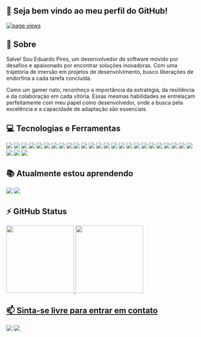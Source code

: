## 👋 Seja bem vindo ao meu perfil do GitHub! 
<p align="left">
  <a href="https://github.com/Eduardo-JP-Ferreira">
    <img src="https://komarev.com/ghpvc/?username=Eduardo-JP-Ferreira" alt="page views">
  </a>
</p>

## :page_with_curl: Sobre

Salve! Sou Eduardo Pires, um desenvolvedor de software movido por desafios e apaixonado por encontrar soluções inovadoras. Com uma trajetória de imersão em projetos de desenvolvimento, busco liberações de endorfina a cada tarefa concluída.

Como um gamer nato, reconheço a importância da estratégia, da resiliência e da colaboração em cada vitória. Essas mesmas habilidades se entrelaçam perfeitamente com meu papel como desenvolvedor, onde a busca pela excelência e a capacidade de adaptação são essenciais.

## :computer: Tecnologias e Ferramentas
<p >
  <img src='https://img.shields.io/badge/JavaScript-F7DF1E.svg?style=for-the-badge&logo=JavaScript&logoColor=black'/> <img src='https://img.shields.io/badge/TypeScript-3178C6.svg?style=for-the-badge&logo=TypeScript&logoColor=white'/>
  <img src='https://img.shields.io/badge/React-61DAFB.svg?style=for-the-badge&logo=React&logoColor=black'/> <img src='https://img.shields.io/badge/Node.js-339933.svg?style=for-the-badge&logo=nodedotjs&logoColor=white'/>
  <img src='https://img.shields.io/badge/Nodemon-76D04B.svg?style=for-the-badge&logo=Nodemon&logoColor=white'/> <img src='https://img.shields.io/badge/NestJS-E0234E.svg?style=for-the-badge&logo=NestJS&logoColor=white'/> 
  <img src='https://img.shields.io/badge/Jest-C21325.svg?style=for-the-badge&logo=Jest&logoColor=white'/> <img src='https://img.shields.io/badge/Prisma-2D3748.svg?style=for-the-badge&logo=Prisma&logoColor=white'/>
  <img src='https://img.shields.io/badge/PostgreSQL-4169E1.svg?style=for-the-badge&logo=PostgreSQL&logoColor=white'/> <img src='https://img.shields.io/badge/MongoDB-47A248.svg?style=for-the-badge&logo=MongoDB&logoColor=white'/>
  <img src='https://img.shields.io/badge/Arduino-00878F.svg?style=for-the-badge&logo=Arduino&logoColor=white'/> <img src='https://img.shields.io/badge/Bluetooth-0082FC.svg?style=for-the-badge&logo=Bluetooth&logoColor=white'/>
  <img src='https://img.shields.io/badge/C++-00599C.svg?style=for-the-badge&logo=C++&logoColor=white'/> <img src='https://img.shields.io/badge/Figma-F24E1E.svg?style=for-the-badge&logo=Figma&logoColor=white'/> 
  <img src='https://img.shields.io/badge/CSS3-1572B6.svg?style=for-the-badge&logo=CSS3&logoColor=white'/>
  <img src='https://img.shields.io/badge/Prettier-F7B93E.svg?style=for-the-badge&logo=Prettier&logoColor=black'/> <img src='https://img.shields.io/badge/styledcomponents-DB7093.svg?style=for-the-badge&logo=styled-components&logoColor=white'/>
  <img src='https://img.shields.io/badge/HTML5-E34F26.svg?style=for-the-badge&logo=HTML5&logoColor=white'/> <img src='https://img.shields.io/badge/Express-000000.svg?style=for-the-badge&logo=Express&logoColor=white'/>
  <img src='https://img.shields.io/badge/Notion-000000.svg?style=for-the-badge&logo=Notion&logoColor=white'/> <img src='https://img.shields.io/badge/JSON%20Web%20Tokens-000000.svg?style=for-the-badge&logo=JSON-Web-Tokens&logoColor=white'/>
  <img src='https://img.shields.io/badge/Vercel-000000.svg?style=for-the-badge&logo=Vercel&logoColor=white'/> <img src='https://img.shields.io/badge/Git-F05032.svg?style=for-the-badge&logo=Git&logoColor=white'/>
  <img src='https://img.shields.io/badge/Render-46E3B7.svg?style=for-the-badge&logo=Render&logoColor=white'/> <img src='https://img.shields.io/badge/.ENV-ECD53F.svg?style=for-the-badge&logo=dotenv&logoColor=black'/> 
  <img src='https://img.shields.io/badge/Microsoft%20Office-D83B01.svg?style=for-the-badge&logo=Microsoft-Office&logoColor=white'/>
  <img src='https://img.shields.io/badge/Linux-FCC624.svg?style=for-the-badge&logo=Linux&logoColor=black'/> <img src='https://img.shields.io/badge/Ubuntu-E95420.svg?style=for-the-badge&logo=Ubuntu&logoColor=white'/>
</p>

## :books: Atualmente estou aprendendo
<p align='justify'>
  <img src='https://img.shields.io/badge/Docker-2496ED.svg?style=for-the-badge&logo=Docker&logoColor=white'/> <img src='https://img.shields.io/badge/Amazon%20AWS-232F3E.svg?style=for-the-badge&logo=Amazon-AWS&logoColor=white'/>
</p>

## ⚡ GitHub Status
<div>
  <a href="https://github.com/Eduardo-JP-Ferreira">
  <img loading="lazy" height="180em" src="https://github-readme-stats.vercel.app/api/top-langs/?username=Eduardo-JP-Ferreira&layout=compact&langs_count=7&theme=chartreuse-dark"/>
  <img loading="lazy" height="180em" src="https://github-readme-stats.vercel.app/api?username=Eduardo-JP-Ferreira&rank_icon=github&show_icons=true&show=prs_merged_percentage&theme=chartreuse-dark&include_all_commits=true&count_private=true"/>
</div>

## 📫 Sinta-se livre para entrar em contato
<div>
  <a href = "mailto:eduardopires2014@gmail.com"> <img src="https://img.shields.io/badge/Gmail-EA4335.svg?style=for-the-badge&logo=Gmail&logoColor=white" target="_blank"></a>
  <a href="https://www.linkedin.com/in/eduardo--pires/" target="_blank"> <img src="https://img.shields.io/badge/LinkedIn-0077B5?style=for-the-badge&logo=linkedin&logoColor=white" /></a>
</div>
<!--
**Eduardo-JP-Ferreira/Eduardo-JP-Ferreira** is a ✨ _special_ ✨ repository because its `README.md` (this file) appears on your GitHub profile.
Here are some ideas to get you started:
- 🔭 I’m currently working on ...
- 🌱 I’m currently learning ...
- 👯 I’m looking to collaborate on ...
- 🤔 I’m looking for help with ...
- 💬 Ask me about ...
- 📫 How to reach me: ...
- 😄 Pronouns: ...
- ⚡ Fun fact: ...
-->
